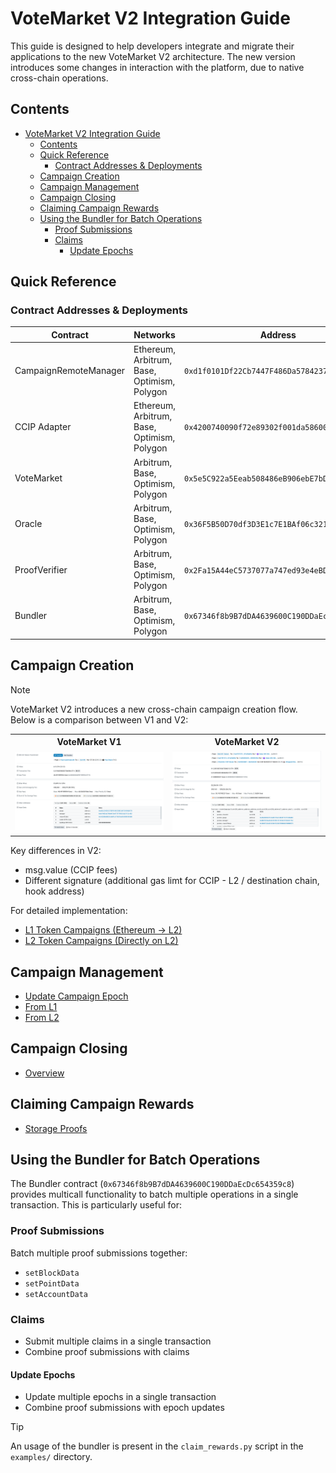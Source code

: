# VoteMarket V2 Integration Guide

This guide is designed to help developers integrate and migrate their applications to the new VoteMarket V2 architecture. The new version introduces some changes in interaction with the platform, due to native cross-chain operations.

## Contents

- [VoteMarket V2 Integration Guide](#votemarket-v2-integration-guide)
  - [Contents](#contents)
  - [Quick Reference](#quick-reference)
    - [Contract Addresses \& Deployments](#contract-addresses--deployments)
  - [Campaign Creation](#campaign-creation)
  - [Campaign Management](#campaign-management)
  - [Campaign Closing](#campaign-closing)
  - [Claiming Campaign Rewards](#claiming-campaign-rewards)
  - [Using the Bundler for Batch Operations](#using-the-bundler-for-batch-operations)
    - [Proof Submissions](#proof-submissions)
    - [Claims](#claims)
      - [Update Epochs](#update-epochs)

## Quick Reference

### Contract Addresses & Deployments

| Contract              | Networks                                    | Address                                    |
|----------------------|---------------------------------------------|--------------------------------------------|
| CampaignRemoteManager| Ethereum, Arbitrum, Base, Optimism, Polygon | `0xd1f0101Df22Cb7447F486Da5784237AB7a55eB4e` |
| CCIP Adapter         | Ethereum, Arbitrum, Base, Optimism, Polygon | `0x4200740090f72e89302f001da5860000007d7ea7` |
| VoteMarket           | Arbitrum, Base, Optimism, Polygon          | `0x5e5C922a5Eeab508486eB906ebE7bDFFB05D81e5` |
| Oracle               | Arbitrum, Base, Optimism, Polygon          | `0x36F5B50D70df3D3E1c7E1BAf06c32119408Ef7D8` |
| ProofVerifier        | Arbitrum, Base, Optimism, Polygon          | `0x2Fa15A44eC5737077a747ed93e4eBD5b4960a465` |
| Bundler              | Arbitrum, Base, Optimism, Polygon          | `0x67346f8b9B7dDA4639600C190DDaEcDc654359c8` |

## Campaign Creation

> [!NOTE]
> VoteMarket V2 introduces a new cross-chain campaign creation flow. Below is a comparison between V1 and V2:

<table>
<tr>
<th>VoteMarket V1</th>
<th>VoteMarket V2</th>
</tr>
<tr>
<td>
<img src="../assets/votemarket_v1_creation.png" alt="VoteMarket V1 Campaign Creation" width="400"/>
</td>
<td>
<img src="../assets/votemarket_v2_creation.png" alt="VoteMarket V2 Campaign Creation" width="400"/>
</td>
</tr>
</table>

Key differences in V2:
- msg.value (CCIP fees)
- Different signature (additional gas limt for CCIP - L2 / destination chain, hook address)

For detailed implementation:
- [L1 Token Campaigns (Ethereum → L2)](guides/campaign_creation.md#l1-token-campaigns-ethereum)
- [L2 Token Campaigns (Directly on L2)](guides/campaign_creation.md#l2-token-campaigns-native-l2)

## Campaign Management

- [Update Campaign Epoch](guides/campaign_management.md#update-campaign-epoch)
- [From L1](guides/campaign_management.md#from-l1)
- [From L2](guides/campaign_management.md#from-l2)

## Campaign Closing

- [Overview](guides/campaign_closing.md#campaign-closing)

## Claiming Campaign Rewards

- [Storage Proofs](guides/claiming_rewards.md#storage-proofs)

## Using the Bundler for Batch Operations

The Bundler contract (`0x67346f8b9B7dDA4639600C190DDaEcDc654359c8`) provides multicall functionality to batch multiple operations in a single transaction. This is particularly useful for:

### Proof Submissions
Batch multiple proof submissions together:
- `setBlockData`
- `setPointData`
- `setAccountData`

### Claims
- Submit multiple claims in a single transaction
- Combine proof submissions with claims

#### Update Epochs
- Update multiple epochs in a single transaction
- Combine proof submissions with epoch updates

> [!TIP]
> An usage of the bundler is present in the `claim_rewards.py` script in the `examples/` directory.